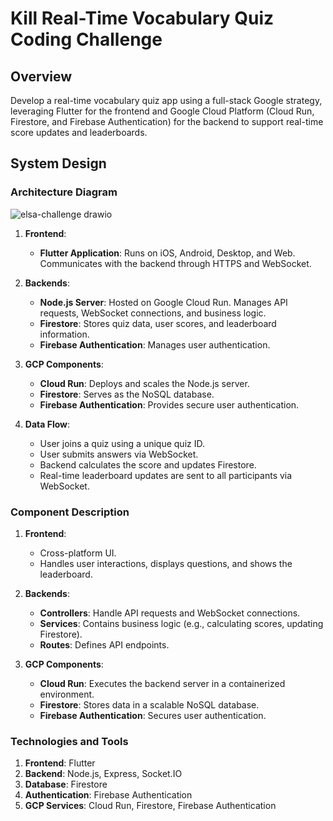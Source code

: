 # Kill Real-Time Vocabulary Quiz Coding Challenge

## Overview

Develop a real-time vocabulary quiz app using a full-stack Google strategy, leveraging Flutter for the frontend and Google Cloud Platform (Cloud Run, Firestore, and Firebase Authentication) for the backend to support real-time score updates and leaderboards.

## System Design

### Architecture Diagram
![elsa-challenge drawio](https://github.com/troyvnit/elsa-real-time-quiz-app/assets/3962888/025ab7f1-8a69-40c5-b0d1-45a0f4d52d8e)

1. **Frontend**:

   - **Flutter Application**: Runs on iOS, Android, Desktop, and Web. Communicates with the backend through HTTPS and WebSocket.

2. **Backends**:

   - **Node.js Server**: Hosted on Google Cloud Run. Manages API requests, WebSocket connections, and business logic.
   - **Firestore**: Stores quiz data, user scores, and leaderboard information.
   - **Firebase Authentication**: Manages user authentication.

3. **GCP Components**:

   - **Cloud Run**: Deploys and scales the Node.js server.
   - **Firestore**: Serves as the NoSQL database.
   - **Firebase Authentication**: Provides secure user authentication.

4. **Data Flow**:
   - User joins a quiz using a unique quiz ID.
   - User submits answers via WebSocket.
   - Backend calculates the score and updates Firestore.
   - Real-time leaderboard updates are sent to all participants via WebSocket.

### Component Description

1. **Frontend**:

   - Cross-platform UI.
   - Handles user interactions, displays questions, and shows the leaderboard.

2. **Backends**:

   - **Controllers**: Handle API requests and WebSocket connections.
   - **Services**: Contains business logic (e.g., calculating scores, updating Firestore).
   - **Routes**: Defines API endpoints.

3. **GCP Components**:
   - **Cloud Run**: Executes the backend server in a containerized environment.
   - **Firestore**: Stores data in a scalable NoSQL database.
   - **Firebase Authentication**: Secures user authentication.

### Technologies and Tools

1. **Frontend**: Flutter
2. **Backend**: Node.js, Express, Socket.IO
3. **Database**: Firestore
4. **Authentication**: Firebase Authentication
5. **GCP Services**: Cloud Run, Firestore, Firebase Authentication
